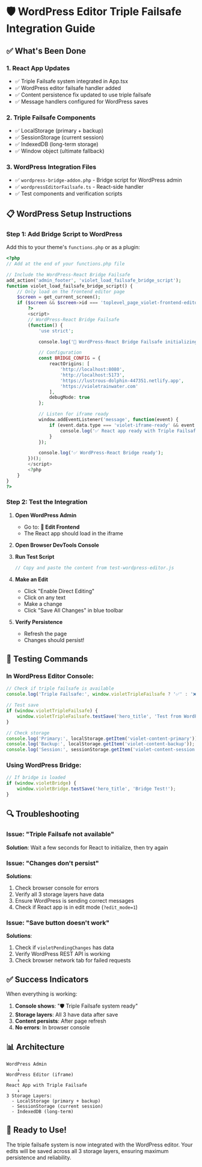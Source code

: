 # 🛡️ WordPress Editor Triple Failsafe Integration Guide

## ✅ What's Been Done

### 1. **React App Updates**
- ✅ Triple Failsafe system integrated in App.tsx
- ✅ WordPress editor failsafe handler added
- ✅ Content persistence fix updated to use triple failsafe
- ✅ Message handlers configured for WordPress saves

### 2. **Triple Failsafe Components**
- ✅ LocalStorage (primary + backup)
- ✅ SessionStorage (current session)
- ✅ IndexedDB (long-term storage)
- ✅ Window object (ultimate fallback)

### 3. **WordPress Integration Files**
- ✅ `wordpress-bridge-addon.php` - Bridge script for WordPress admin
- ✅ `wordpressEditorFailsafe.ts` - React-side handler
- ✅ Test components and verification scripts

## 📋 WordPress Setup Instructions

### Step 1: Add Bridge Script to WordPress

Add this to your theme's `functions.php` or as a plugin:

```php
<?php
// Add at the end of your functions.php file

// Include the WordPress-React Bridge Failsafe
add_action('admin_footer', 'violet_load_failsafe_bridge_script');
function violet_load_failsafe_bridge_script() {
    // Only load on the frontend editor page
    $screen = get_current_screen();
    if ($screen && $screen->id === 'toplevel_page_violet-frontend-editor') {
        ?>
        <script>
        // WordPress-React Bridge Failsafe
        (function() {
            'use strict';

            console.log('🌉 WordPress-React Bridge Failsafe initializing...');

            // Configuration
            const BRIDGE_CONFIG = {
                reactOrigins: [
                    'http://localhost:8080',
                    'http://localhost:5173',
                    'https://lustrous-dolphin-447351.netlify.app',
                    'https://violetrainwater.com'
                ],
                debugMode: true
            };

            // Listen for iframe ready
            window.addEventListener('message', function(event) {
                if (event.data.type === 'violet-iframe-ready' && event.data.tripleFailsafeEnabled) {
                    console.log('✅ React app ready with Triple Failsafe!');
                }
            });

            console.log('✅ WordPress-React Bridge ready');
        })();
        </script>
        <?php
    }
}
?>
```

### Step 2: Test the Integration

1. **Open WordPress Admin**
   - Go to: **🎨 Edit Frontend**
   - The React app should load in the iframe

2. **Open Browser DevTools Console**

3. **Run Test Script**
   ```javascript
   // Copy and paste the content from test-wordpress-editor.js
   ```

4. **Make an Edit**
   - Click "Enable Direct Editing"
   - Click on any text
   - Make a change
   - Click "Save All Changes" in blue toolbar

5. **Verify Persistence**
   - Refresh the page
   - Changes should persist!

## 🧪 Testing Commands

### In WordPress Editor Console:
```javascript
// Check if triple failsafe is available
console.log('Triple Failsafe:', window.violetTripleFailsafe ? '✅' : '❌');

// Test save
if (window.violetTripleFailsafe) {
    window.violetTripleFailsafe.testSave('hero_title', 'Test from WordPress!');
}

// Check storage
console.log('Primary:', localStorage.getItem('violet-content-primary'));
console.log('Backup:', localStorage.getItem('violet-content-backup'));
console.log('Session:', sessionStorage.getItem('violet-content-session'));
```

### Using WordPress Bridge:
```javascript
// If bridge is loaded
if (window.violetBridge) {
    window.violetBridge.testSave('hero_title', 'Bridge Test!');
}
```

## 🔍 Troubleshooting

### Issue: "Triple Failsafe not available"
**Solution**: Wait a few seconds for React to initialize, then try again

### Issue: "Changes don't persist"
**Solutions**:
1. Check browser console for errors
2. Verify all 3 storage layers have data
3. Ensure WordPress is sending correct messages
4. Check if React app is in edit mode (`?edit_mode=1`)

### Issue: "Save button doesn't work"
**Solutions**:
1. Check if `violetPendingChanges` has data
2. Verify WordPress REST API is working
3. Check browser network tab for failed requests

## ✅ Success Indicators

When everything is working:
1. **Console shows**: "🛡️ Triple Failsafe system ready"
2. **Storage layers**: All 3 have data after save
3. **Content persists**: After page refresh
4. **No errors**: In browser console

## 📊 Architecture

```
WordPress Admin
    ↓
WordPress Editor (iframe)
    ↓
React App with Triple Failsafe
    ↓
3 Storage Layers:
  - LocalStorage (primary + backup)
  - SessionStorage (current session)
  - IndexedDB (long-term)
```

## 🚀 Ready to Use!

The triple failsafe system is now integrated with the WordPress editor. Your edits will be saved across all 3 storage layers, ensuring maximum persistence and reliability.
